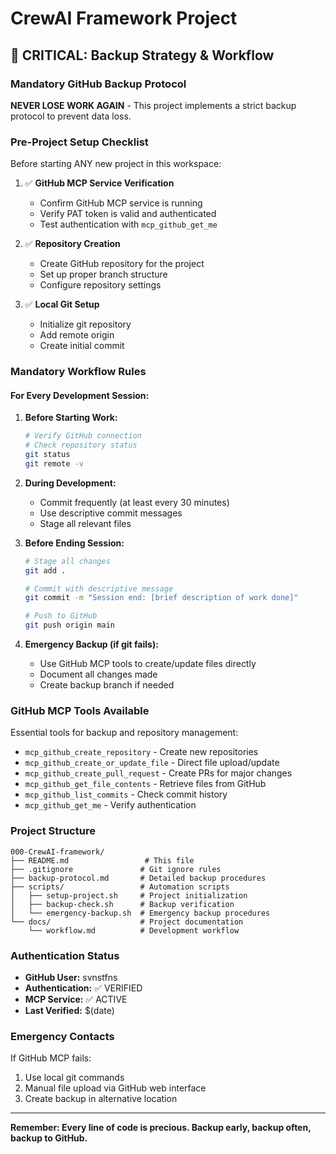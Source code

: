 # CrewAI Framework Project

## 🚨 CRITICAL: Backup Strategy & Workflow

### Mandatory GitHub Backup Protocol

**NEVER LOSE WORK AGAIN** - This project implements a strict backup protocol to prevent data loss.

### Pre-Project Setup Checklist

Before starting ANY new project in this workspace:

1. ✅ **GitHub MCP Service Verification**
   - Confirm GitHub MCP service is running
   - Verify PAT token is valid and authenticated
   - Test authentication with `mcp_github_get_me`

2. ✅ **Repository Creation**
   - Create GitHub repository for the project
   - Set up proper branch structure
   - Configure repository settings

3. ✅ **Local Git Setup**
   - Initialize git repository
   - Add remote origin
   - Create initial commit

### Mandatory Workflow Rules

#### For Every Development Session:

1. **Before Starting Work:**
   ```bash
   # Verify GitHub connection
   # Check repository status
   git status
   git remote -v
   ```

2. **During Development:**
   - Commit frequently (at least every 30 minutes)
   - Use descriptive commit messages
   - Stage all relevant files

3. **Before Ending Session:**
   ```bash
   # Stage all changes
   git add .
   
   # Commit with descriptive message
   git commit -m "Session end: [brief description of work done]"
   
   # Push to GitHub
   git push origin main
   ```

4. **Emergency Backup (if git fails):**
   - Use GitHub MCP tools to create/update files directly
   - Document all changes made
   - Create backup branch if needed

### GitHub MCP Tools Available

Essential tools for backup and repository management:

- `mcp_github_create_repository` - Create new repositories
- `mcp_github_create_or_update_file` - Direct file upload/update
- `mcp_github_create_pull_request` - Create PRs for major changes
- `mcp_github_get_file_contents` - Retrieve files from GitHub
- `mcp_github_list_commits` - Check commit history
- `mcp_github_get_me` - Verify authentication

### Project Structure

```
000-CrewAI-framework/
├── README.md                 # This file
├── .gitignore               # Git ignore rules
├── backup-protocol.md       # Detailed backup procedures
├── scripts/                 # Automation scripts
│   ├── setup-project.sh     # Project initialization
│   ├── backup-check.sh      # Backup verification
│   └── emergency-backup.sh  # Emergency backup procedures
└── docs/                    # Project documentation
    └── workflow.md          # Development workflow
```

### Authentication Status

- **GitHub User:** svnstfns
- **Authentication:** ✅ VERIFIED
- **MCP Service:** ✅ ACTIVE
- **Last Verified:** $(date)

### Emergency Contacts

If GitHub MCP fails:
1. Use local git commands
2. Manual file upload via GitHub web interface
3. Create backup in alternative location

---

**Remember: Every line of code is precious. Backup early, backup often, backup to GitHub.**
